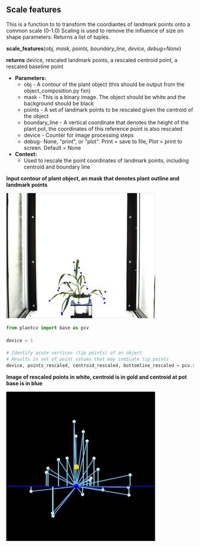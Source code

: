 ## Scale features

This is a function to to transform the coordiantes of landmark points onto a common scale (0-1.0)
Scaling is used to remove the influence of size on shape parameters. Returns a list of tuples.

**scale_features**(*obj, mask, points, boundary_line, device, debug=None*)

**returns** device, rescaled landmark points, a rescaled centroid point, a rescaled baseline point

- **Parameters:**
    - obj - A contour of the plant object (this should be output from the object_composition.py fxn)
    - mask - This is a binary image. The object should be white and the background should be black
    - points - A set of landmark points to be rescaled given the centroid of the object
    - boundary_line - A vertical coordinate that denotes the height of the plant pot, the coordinates of this reference point is also rescaled
    - device - Counter for image processing steps
    - debug- None, "print", or "plot". Print = save to file, Plot = print to screen. Default = None
- **Context:**
    - Used to rescale the point coordinates of landmark points, including centroid and boundary line
    
**Input contour of plant object, an mask that denotes plant outline and landmark points**

![Screenshot](img/documentation_images/scale_features/av_output.jpg)

```python
from plantcv import base as pcv

device = 1

# Identify acute vertices (tip points) of an object
# Results in set of point values that may indicate tip points
device, points_rescaled, centroid_rescaled, bottomline_rescaled = pcv.scale_features(obj, mask, landmark_points, boundary_line, debug='print')
```

**Image of rescaled points in white, centroid is in gold and centroid at pot base is in blue**

![Screenshot](img/documentation_images/scale_features/sf_output.jpg)
